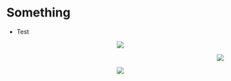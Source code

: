 
<h1 aligh="center">Something</h1>





<ul>
  <li>Test<p align="center"><img src="https://skillicons.dev/icons?i=py,cpp,cs"></p></li>
  <p align="right"><img src="https://skillicons.dev/icons?i=unity"></p>
  <p align="center"><img src="https://skillicons.dev/icons?i=blender"></p>
</ul>


<!--
**ArhanCrane/ArhanCrane** is a ✨ _special_ ✨ repository because its `README.md` (this file) appears on your GitHub profile.

Here are some ideas to get you started:

- 🔭 I’m currently working on ...
- 🌱 I’m currently learning ...
- 👯 I’m looking to collaborate on ...
- 🤔 I’m looking for help with ...
- 💬 Ask me about ...
- 📫 How to reach me: ...
- 😄 Pronouns: ...
- ⚡ Fun fact: ...
-->
